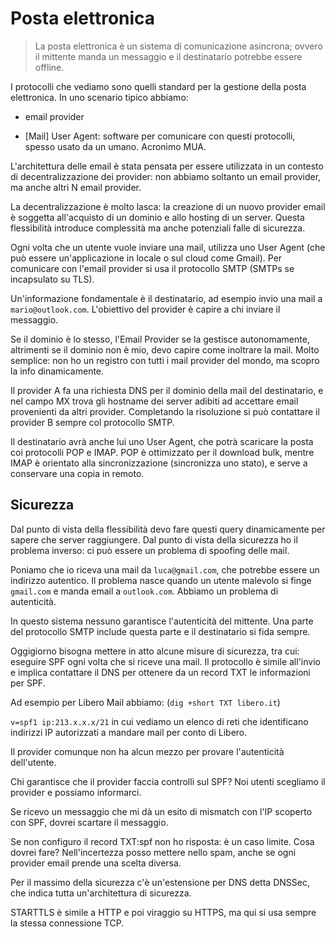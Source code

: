 # Posta elettronica

> La posta elettronica è un sistema di comunicazione asincrona; ovvero il mittente manda un messaggio e il destinatario
potrebbe essere offline.

I protocolli che vediamo sono quelli standard per la gestione della posta elettronica. In uno scenario tipico abbiamo:

- email provider

- [Mail] User Agent: software per comunicare con questi protocolli, spesso usato da un umano. Acronimo MUA.

L'architettura delle email è stata pensata per essere utilizzata in un contesto di decentralizzazione dei provider: non
abbiamo soltanto un email provider, ma anche altri N email provider.

La decentralizzazione è molto lasca: la creazione di un nuovo provider email è soggetta all'acquisto di un dominio e allo
hosting di un server. Questa flessibilità introduce complessità ma anche potenziali falle di sicurezza.

Ogni volta che un utente vuole inviare una mail, utilizza uno User Agent (che può essere un'applicazione in locale o sul
cloud come Gmail). Per comunicare con l'email provider si usa il protocollo SMTP (SMTPs se incapsulato su TLS).

Un'informazione fondamentale è il destinatario, ad esempio invio una mail a `mario@outlook.com`. L'obiettivo del provider
è capire a chi inviare il messaggio.

Se il dominio è lo stesso, l'Email Provider se la gestisce autonomamente, altrimenti se il dominio non è mio, devo capire
come inoltrare la mail. Molto semplice: non ho un registro con tutti i mail provider del mondo, ma scopro la info
dinamicamente.

Il provider A fa una richiesta DNS per il dominio della mail del destinatario, e nel campo MX trova gli hostname dei
server adibiti ad accettare email provenienti da altri provider. Completando la risoluzione si può contattare il provider
B sempre col protocollo SMTP.

Il destinatario avrà anche lui uno User Agent, che potrà scaricare la posta coi protocolli POP e IMAP. POP è ottimizzato
per il download bulk, mentre IMAP è orientato alla sincronizzazione (sincronizza uno stato), e serve a conservare una
copia in remoto.

## Sicurezza

Dal punto di vista della flessibilità devo fare questi query dinamicamente per sapere che server raggiungere. Dal punto
di vista della sicurezza ho il problema inverso: ci può essere un problema di spoofing delle mail.

Poniamo che io riceva una mail da `luca@gmail.com`, che potrebbe essere un indirizzo autentico. Il problema nasce quando
un utente malevolo si finge `gmail.com` e manda email a `outlook.com`. Abbiamo un problema di autenticità.

In questo sistema nessuno garantisce l'autenticità del mittente. Una parte del protocollo SMTP include questa parte e il
destinatario si fida sempre.

Oggigiorno bisogna mettere in atto alcune misure di sicurezza, tra cui: eseguire SPF ogni volta che si riceve una mail.
Il protocollo è simile all'invio e implica contattare il DNS per ottenere da un record TXT le informazioni per SPF.

Ad esempio per Libero Mail abbiamo: (`dig +short TXT libero.it`)

`v=spf1 ip:213.x.x.x/21` in cui vediamo un elenco di reti che identificano indirizzi IP autorizzati a mandare mail per
conto di Libero.

Il provider comunque non ha alcun mezzo per provare l'autenticità dell'utente.

Chi garantisce che il provider faccia controlli sul SPF? Noi utenti scegliamo il provider e possiamo informarci.

Se ricevo un messaggio che mi dà un esito di mismatch con l'IP scoperto con SPF, dovrei scartare il messaggio.

Se non configuro il record TXT:spf non ho risposta: è un caso limite. Cosa dovrei fare? Nell'incertezza posso mettere
nello spam, anche se ogni provider email prende una scelta diversa.

Per il massimo della sicurezza c'è un'estensione per DNS detta DNSSec, che indica tutta un'architettura di sicurezza.

STARTTLS è simile a HTTP e poi viraggio su HTTPS, ma qui si usa sempre la stessa connessione TCP.
